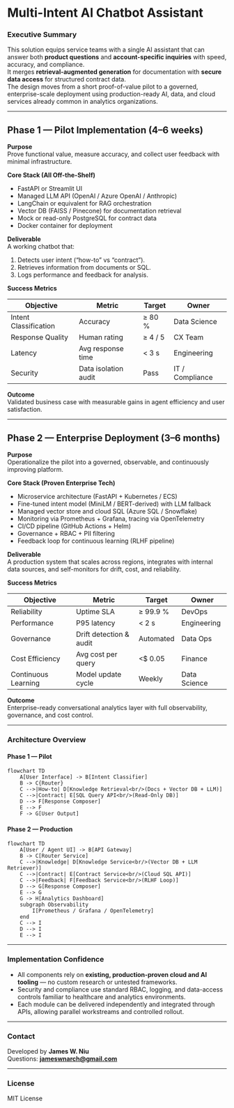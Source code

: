 # Multi-Intent AI Chatbot Assistant

### Executive Summary
This solution equips service teams with a single AI assistant that can answer both **product questions** and **account-specific inquiries** with speed, accuracy, and compliance.  
It merges **retrieval-augmented generation** for documentation with **secure data access** for structured contract data.  
The design moves from a short proof-of-value pilot to a governed, enterprise-scale deployment using production-ready AI, data, and cloud services already common in analytics organizations.

---

## Phase 1 — Pilot Implementation (4–6 weeks)

**Purpose**  
Prove functional value, measure accuracy, and collect user feedback with minimal infrastructure.

**Core Stack (All Off-the-Shelf)**  
- FastAPI or Streamlit UI  
- Managed LLM API (OpenAI / Azure OpenAI / Anthropic)  
- LangChain or equivalent for RAG orchestration  
- Vector DB (FAISS / Pinecone) for documentation retrieval  
- Mock or read-only PostgreSQL for contract data  
- Docker container for deployment

**Deliverable**  
A working chatbot that:  
1. Detects user intent (“how-to” vs “contract”).  
2. Retrieves information from documents or SQL.  
3. Logs performance and feedback for analysis.

**Success Metrics**

| Objective | Metric | Target | Owner |
|------------|---------|---------|--------|
| Intent Classification | Accuracy | ≥ 80 % | Data Science |
| Response Quality | Human rating | ≥ 4 / 5 | CX Team |
| Latency | Avg response time | < 3 s | Engineering |
| Security | Data isolation audit | Pass | IT / Compliance |

**Outcome**  
Validated business case with measurable gains in agent efficiency and user satisfaction.

---

## Phase 2 — Enterprise Deployment (3–6 months)

**Purpose**  
Operationalize the pilot into a governed, observable, and continuously improving platform.

**Core Stack (Proven Enterprise Tech)**  
- Microservice architecture (FastAPI + Kubernetes / ECS)  
- Fine-tuned intent model (MiniLM / BERT-derived) with LLM fallback  
- Managed vector store and cloud SQL (Azure SQL / Snowflake)  
- Monitoring via Prometheus + Grafana, tracing via OpenTelemetry  
- CI/CD pipeline (GitHub Actions + Helm)  
- Governance + RBAC + PII filtering  
- Feedback loop for continuous learning (RLHF pipeline)

**Deliverable**  
A production system that scales across regions, integrates with internal data sources, and self-monitors for drift, cost, and reliability.

**Success Metrics**

| Objective | Metric | Target | Owner |
|------------|---------|---------|--------|
| Reliability | Uptime SLA | ≥ 99.9 % | DevOps |
| Performance | P95 latency | < 2 s | Engineering |
| Governance | Drift detection & audit | Automated | Data Ops |
| Cost Efficiency | Avg cost per query | <$ 0.05 | Finance |
| Continuous Learning | Model update cycle | Weekly | Data Science |

**Outcome**  
Enterprise-ready conversational analytics layer with full observability, governance, and cost control.

---

### Architecture Overview

#### Phase 1 — Pilot
```mermaid
flowchart TD
    A[User Interface] -> B[Intent Classifier]
    B -> C{Router}
    C -->|How-to| D[Knowledge Retrieval<br/>(Docs + Vector DB + LLM)]
    C -->|Contract| E[SQL Query API<br/>(Read-Only DB)]
    D --> F[Response Composer]
    E --> F
    F -> G[User Output]
```

#### Phase 2 — Production
```mermaid
flowchart TD
    A[User / Agent UI] -> B[API Gateway]
    B -> C[Router Service]
    C -->|Knowledge| D[Knowledge Service<br/>(Vector DB + LLM Retriever)]
    C -->|Contract| E[Contract Service<br/>(Cloud SQL API)]
    C -->|Feedback| F[Feedback Service<br/>(RLHF Loop)]
    D --> G[Response Composer]
    E --> G
    G -> H[Analytics Dashboard]
    subgraph Observability
        I[Prometheus / Grafana / OpenTelemetry]
    end
    C --> I
    D --> I
    E --> I
```

---

### Implementation Confidence
- All components rely on **existing, production-proven cloud and AI tooling** — no custom research or untested frameworks.  
- Security and compliance use standard RBAC, logging, and data-access controls familiar to healthcare and analytics environments.  
- Each module can be delivered independently and integrated through APIs, allowing parallel workstreams and controlled rollout.  

---

### Contact
Developed by **James W. Niu**  
Questions: **jameswnarch@gmail.com**

---

### License
MIT License
